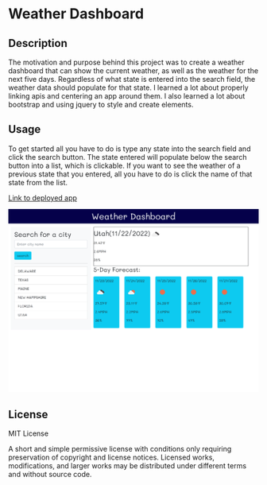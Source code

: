 # Weather Dashboard

## Description

The motivation and purpose behind this project was to create a weather dashboard that can show the current weather, as well as the weather for the next five days. Regardless of what state is entered into the search field, the weather data should populate for that state. I learned a lot about properly linking apis and centering an app around them. I also learned a lot about bootstrap and using jquery to style and create elements.

## Usage

To get started all you have to do is type any state into the search field and click the search button. The state entered will populate below the search button into a list, which is clickable. If you want to see the weather of a previous state that you entered, all you have to do is click the name of that state from the list.

[Link to deployed app]()

![screenshot of application](./assets/images/app-screenshot.png)

## License

MIT License

A short and simple permissive license with conditions only requiring preservation of copyright and license notices. Licensed works, modifications, and larger works may be distributed under different terms and without source code.